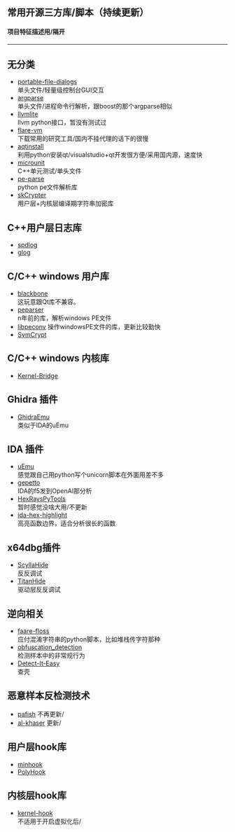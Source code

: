 ## 常用开源三方库/脚本（持续更新）
#### 项目特征描述用/隔开
----


无分类
----
* [portable-file-dialogs](https://github.com/samhocevar/portable-file-dialogs)  
单头文件/轻量级控制台GUI交互
* [argparse](https://github.com/jamolnng/argparse)  
单头文件/进程命令行解析，跟boost的那个argparse相似
* [llvmlite](https://github.com/numba/llvmlite)  
llvm python接口，暂没有测试过
* [flare-vm](https://github.com/mandiant/commando-vm)  
下载常用的研究工具/国内不挂代理的话下的很慢
* [aqtinstall](https://github.com/miurahr/aqtinstall)  
利用python安装qt/visualstudio+qt开发很方便/采用国内源，速度快
* [microunit](https://github.com/smiranda/microunit)  
C++单元测试/单头文件
* [pe-parse](https://github.com/trailofbits/pe-parse)  
python pe文件解析库
* [skCrypter](https://github.com/skadro-official/skCrypter)  
用户层+内核层编译期字符串加密库

C++用户层日志库
----
* [spdlog](https://github.com/gabime/spdlog)
* [glog](https://github.com/google/glog)


C/C++ windows 用户库
----
* [blackbone](https://github.com/DarthTon/Blackbone)  
这玩意跟Qt库不兼容。
* [peparser](https://github.com/smarttechnologies/peparser)  
n年前的库，解析windows PE文件
* [libpeconv](https://github.com/hasherezade/libpeconv)
操作windowsPE文件的库，更新比较勤快
* [SymCrypt](https://github.com/microsoft/SymCrypt)

C/C++ windows 内核库
----
* [Kernel-Bridge](https://github.com/HoShiMin/Kernel-Bridge)

Ghidra 插件 
----
* [GhidraEmu](https://github.com/Nalen98/GhidraEmu)  
类似于IDA的uEmu  

IDA 插件
----
* [uEmu](https://github.com/alexhude/uEmu)  
感觉跟自己用python写个unicorn脚本在外面用差不多
* [gepetto](https://github.com/JusticeRage/Gepetto)  
IDA的f5发到OpenAI那分析
* [HexRaysPyTools](https://github.com/igogo-x86/HexRaysPyTools)  
暂时感觉没啥大用/不更新
* [ida-hex-highlight](https://github.com/vmallet/ida-hex-highlighter)  
高亮函数边界，适合分析很长的函数

x64dbg插件
----
* [ScyllaHide](https://github.com/x64dbg/ScyllaHide)  
反反调试
* [TitanHide](https://github.com/mrexodia/TitanHide)  
驱动层反反调试

逆向相关
----
* [faare-floss](https://github.com/mandiant/flare-floss)  
应付混淆字符串的python脚本，比如堆栈传字符那种
* [obfuscation_detection](https://github.com/mrphrazer/obfuscation_detection)  
检测样本中的非常规行为
* [Detect-It-Easy](https://github.com/horsicq/Detect-It-Easy)  
查壳

恶意样本反检测技术
----
* [pafish](https://github.com/a0rtega/pafish)
不再更新/
* [al-khaser](https://github.com/LordNoteworthy/al-khaser)
更新/

用户层hook库
----
* [minhook](https://github.com/TsudaKageyu/minhook)  
* [PolyHook](https://github.com/stevemk14ebr/PolyHook_2_0)  

内核层hook库
----
* [kernel-hook](https://github.com/helloobaby/kernel-hook)  
不适用于开启虚拟化后/
